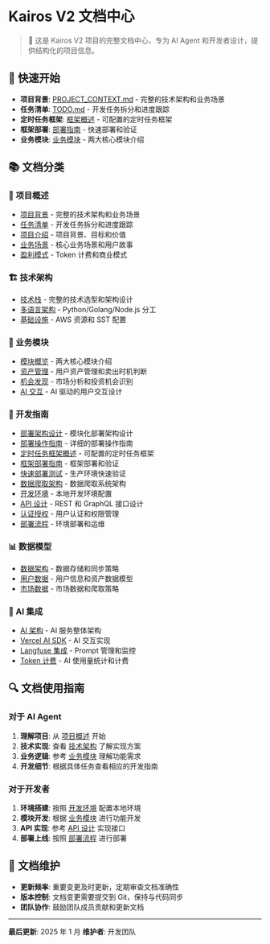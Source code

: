 # Kairos V2 文档中心

> 📖 这是 Kairos V2 项目的完整文档中心，专为 AI Agent 和开发者设计，提供结构化的项目信息。

## 🚀 快速开始

- **项目背景**: [PROJECT_CONTEXT.md](./PROJECT_CONTEXT.md) - 完整的技术架构和业务场景
- **任务清单**: [TODO.md](./TODO.md) - 开发任务拆分和进度跟踪
- **定时任务框架**: [框架概述](./development/framework-overview.md) - 可配置的定时任务框架
- **框架部署**: [部署指南](./development/framework-deployment.md) - 快速部署和验证
- **业务模块**: [业务模块](./business/modules-overview.md) - 两大核心模块介绍

## 📚 文档分类

### 🎯 项目概述

- [项目背景](./PROJECT_CONTEXT.md) - 完整的技术架构和业务场景
- [任务清单](./TODO.md) - 开发任务拆分和进度跟踪
- [项目介绍](./overview/project-introduction.md) - 项目背景、目标和价值
- [业务场景](./overview/business-scenarios.md) - 核心业务场景和用户故事
- [盈利模式](./overview/business-model.md) - Token 计费和商业模式

### 🏗️ 技术架构

- [技术栈](./architecture/technical-stack.md) - 完整的技术选型和架构设计
- [多语言架构](./architecture/multi-language.md) - Python/Golang/Node.js 分工
- [基础设施](./architecture/infrastructure.md) - AWS 资源和 SST 配置

### 💼 业务模块

- [模块概览](./business/modules-overview.md) - 两大核心模块介绍
- [资产管理](./business/asset-management.md) - 用户资产管理和卖出时机判断
- [机会发现](./business/opportunity-discovery.md) - 市场分析和投资机会识别
- [AI 交互](./business/ai-interaction.md) - AI 驱动的用户交互设计

### 🔧 开发指南

- [部署架构设计](./development/deployment-architecture.md) - 模块化部署架构设计
- [部署操作指南](./development/deployment-guide.md) - 详细的部署操作指南
- [定时任务框架概述](./development/framework-overview.md) - 可配置的定时任务框架
- [框架部署指南](./development/framework-deployment.md) - 框架部署和验证
- [快速部署测试](./development/quick-deployment-test.md) - 生产环境快速验证
- [数据爬取架构](./development/data-crawler-architecture.md) - 数据爬取系统架构
- [开发环境](./development/environment-setup.md) - 本地开发环境配置
- [API 设计](./development/api-design.md) - REST 和 GraphQL 接口设计
- [认证授权](./development/authentication.md) - 用户认证和权限管理
- [部署流程](./development/deployment.md) - 环境部署和运维

### 📊 数据模型

- [数据架构](./data/data-architecture.md) - 数据存储和同步策略
- [用户数据](./data/user-data.md) - 用户信息和资产数据模型
- [市场数据](./data/market-data.md) - 市场数据和爬取策略

### 🤖 AI 集成

- [AI 架构](./ai/ai-architecture.md) - AI 服务整体架构
- [Vercel AI SDK](./ai/vercel-ai-sdk.md) - AI 交互实现
- [Langfuse 集成](./ai/langfuse-integration.md) - Prompt 管理和监控
- [Token 计费](./ai/token-billing.md) - AI 使用量统计和计费

## 🔍 文档使用指南

### 对于 AI Agent

1. **理解项目**: 从 [项目概述](./overview/project-introduction.md) 开始
2. **技术实现**: 查看 [技术架构](./architecture/technical-stack.md) 了解实现方案
3. **业务逻辑**: 参考 [业务模块](./business/modules-overview.md) 理解功能需求
4. **开发细节**: 根据具体任务查看相应的开发指南

### 对于开发者

1. **环境搭建**: 按照 [开发环境](./development/environment-setup.md) 配置本地环境
2. **模块开发**: 根据 [业务模块](./business/modules-overview.md) 进行功能开发
3. **API 实现**: 参考 [API 设计](./development/api-design.md) 实现接口
4. **部署上线**: 按照 [部署流程](./development/deployment.md) 进行部署

## 📝 文档维护

- **更新频率**: 重要变更及时更新，定期审查文档准确性
- **版本控制**: 文档变更需要提交到 Git，保持与代码同步
- **团队协作**: 鼓励团队成员贡献和更新文档

---

**最后更新**: 2025 年 1 月
**维护者**: 开发团队

